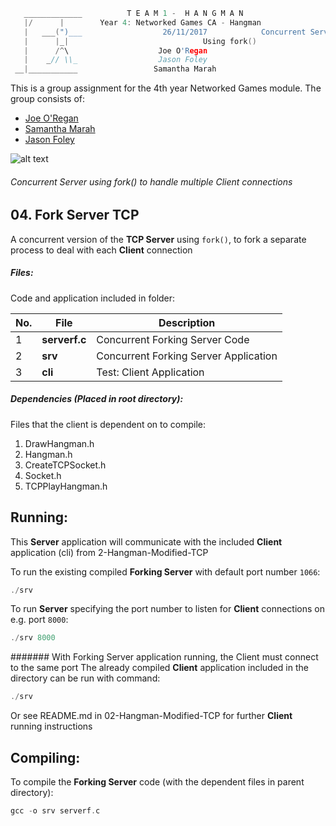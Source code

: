 ```c
   _____________          T E A M 1 -  H A N G M A N
   |/      |        Year 4: Networked Games CA - Hangman
   |   ___(")___                  26/11/2017			Concurrent Server
   |      |_| 							   Using fork()
   |      /^\                    Joe O'Regan
   |    _// \\_                  Jason Foley
 __|___________                 Samantha Marah
```

This is a group assignment for the 4th year Networked Games module. The group consists of:
  * [Joe O'Regan](https://github.com/joeaoregan)
  * [Samantha Marah](https://github.com/jasfoley)
  * [Jason Foley](https://github.com/samanthamarah)

![alt text](https://raw.githubusercontent.com/joeaoregan/Yr4-NetworkGames-Hangman/master/Screenshots/4ForkServerTCP.png "Concurrent Server using fork()")
###### Concurrent Server using fork() to handle multiple Client connections

##  04. Fork Server TCP

A concurrent version of the **TCP Server** using `fork()`, to fork a separate process to deal with each **Client** connection

##### Files:

Code and application included in folder:

| No. | File | Description |
| --- | --- | --- |
| 1 | **serverf.c** | Concurrent Forking Server Code |
| 2 | **srv** | Concurrent Forking Server Application |
| 3 | **cli** | Test: Client Application |

##### Dependencies (Placed in root directory):
Files that the client is dependent on to compile:

1. DrawHangman.h
2. Hangman.h
3. CreateTCPSocket.h
4. Socket.h
5. TCPPlayHangman.h

## Running:

This **Server** application will communicate with the included **Client** application (cli) from 2-Hangman-Modified-TCP

To run the existing compiled **Forking Server** with default port number `1066`:
```c
./srv
```
To run **Server** specifying the port number to listen for **Client** connections on e.g. port `8000`:
```c
./srv 8000
```

####### With Forking Server application running, the Client must connect to the same port
The already compiled **Client** application included in the directory can be run with command: 
```c
./srv
```
Or see README.md in 02-Hangman-Modified-TCP for further **Client** running instructions

## Compiling:

To compile the **Forking Server** code (with the dependent files in parent directory):
```c
gcc -o srv serverf.c
```

